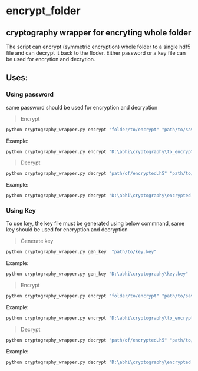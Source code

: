 # encrypt_folder
## cryptography wrapper for encryting whole folder
The script can encrypt (symmetric encryption) whole folder to a single hdf5 file and can decrypt it back to the floder. Either password or a key file can be used for encrytion and decrytion.

## Uses:
### Using  password
same password should be used for encryption and decryption
> Encrypt
```bash
python cryptography_wrapper.py encrypt "folder/to/encrypt" "path/to/save/encrypted.h5" -p "your_password"
```
Example:
```bash
python cryptography_wrapper.py encrypt "D:\abhi\cryptography\to_encrypt" "D:\abhi\cryptography\encrypted.h5" -p "my_password"
```
>  Decrypt
```bash
python cryptography_wrapper.py decrypt "path/of/encrypted.h5" "path/to/save/decrypted/floder" -p "your_password"
```
Example:
```bash
python cryptography_wrapper.py decrypt "D:\abhi\cryptography\encrypted.h5" "D:\abhi\cryptography\decrypted" -p "my_password"
```
### Using  Key
To use key, the key file must be generated using below commnand, same key should be used for encryption and decryption
> Generate key
```bash
python cryptography_wrapper.py gen_key  "path/to/key.key"
```
Example:
```bash
python cryptography_wrapper.py gen_key "D:\abhi\cryptography\key.key"
```
> Encrypt
```bash
python cryptography_wrapper.py encrypt "folder/to/encrypt" "path/to/save/encrypted.h5"  -kp "path/to/key.key"
```
Example:
```bash
python cryptography_wrapper.py encrypt "D:\abhi\cryptography\to_encrypt" "D:\abhi\cryptography\encrypted.h5" -kp "D:\abhi\cryptography\key.key"
```
>  Decrypt
```bash
python cryptography_wrapper.py decrypt "path/of/encrypted.h5" "path/to/save/decrypted/floder" -kp "path/to/key.key"
```
Example:
```bash
python cryptography_wrapper.py decrypt "D:\abhi\cryptography\encrypted.h5" "D:\abhi\cryptography\decrypted" -kp "D:\abhi\cryptography\key.key"
```
